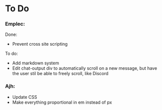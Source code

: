 # To Do

### Emplec:
Done:
* Prevent cross site scripting

To do:
* Add markdown system
* Edit chat-output div to automatically scroll on a new message, but have the user stil be able to freely scroll, like Discord

### Ajh:
* Update CSS
* Make everything proportional in em instead of px